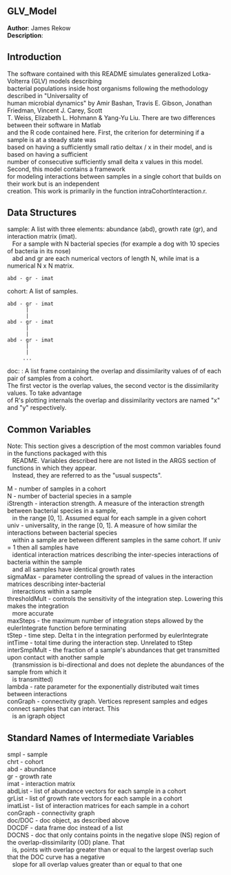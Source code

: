 ## GLV_Model ##  
  
**Author**: James Rekow  
**Description**:  

  
## Introduction ##  
  
The software contained with this README simulates generalized Lotka-Volterra (GLV) models describing  
bacterial populations inside host organisms following the methodology described in "Universality of  
human microbial dynamics" by Amir Bashan, Travis E. Gibson, Jonathan Friedman, Vincent J. Carey, Scott  
T. Weiss, Elizabeth L. Hohmann & Yang-Yu Liu. There are two differences between their software in Matlab  
and the R code contained here. First, the criterion for determining if a sample is at a steady state was  
based on having a sufficiently small ratio deltax / x in their model, and is based on having a sufficient  
number of consecutive sufficiently small delta x values in this model. Second, this model contains a framework  
for modeling interactions between samples in a single cohort that builds on their work but is an independent  
creation. This work is primarily in the function intraCohortInteraction.r.  
  
## Data Structures ##  
  
sample: A list with three elements: abundance (abd), growth rate (gr), and interaction matrix (imat).  
          &nbsp;&nbsp; For a sample with N bacterial species (for example a dog with 10 species of bacteria in its nose)  
          &nbsp;&nbsp; abd and gr are each numerical vectors of length N, while imat is a numerical N x N matrix.  
  
	abd - gr - imat  
  
cohort: A list of samples.  
  
	abd - gr - imat  
          |  
          |  
	abd - gr - imat  
          |   
          |  
	abd - gr - imat   
          |  
          |
  	     ...  
  
doc: 
:  A list frame containing the overlap and dissimilarity values of of each pair of samples from a cohort.  
The first vector is the overlap values, the second vector is the dissimilarity values. To take advantage  
of R's plotting internals the overlap and dissimilarity vectors are named "x" and "y" respectively.  
  
## Common Variables ##  
  
Note: This section gives a description of the most common variables found in the functions packaged with this  
      &nbsp;&nbsp; README. Variables described here are not listed in the ARGS section of functions in which they appear.  
      &nbsp;&nbsp; Instead, they are referred to as the "usual suspects".  
  
M             - number of samples in a cohort  
N             - number of bacterial species in a sample  
iStrength     - interaction strength. A measure of the interaction strength between bacterial species in a sample,  
                &nbsp;&nbsp; in the range [0, 1]. Assumed equal for each sample in a given cohort  
univ          - universality, in the range [0, 1]. A measure of how similar the interactions between bacterial species  
                &nbsp;&nbsp; within a sample are between different samples in the same cohort. If univ = 1 then all samples have  
                &nbsp;&nbsp; identical interaction matrices describing the inter-species interactions of bacteria within the sample  
                &nbsp;&nbsp; and all samples have identical growth rates  
sigmaMax      - parameter controlling the spread of values in the interaction matrices describing inter-bacterial  
                &nbsp;&nbsp; interactions within a sample  
thresholdMult - controls the sensitivity of the integration step. Lowering this makes the integration  
                &nbsp;&nbsp; more accurate  
maxSteps      - the maximum number of integration steps allowed by the eulerIntegrate function before terminating  
tStep         - time step. Delta t in the integration performed by eulerIntegrate  
intTime       - total time during the interaction step. Unrelated to tStep  
interSmplMult - the fraction of a sample's abundances that get transmitted upon contact with another sample   
                &nbsp;&nbsp; (transmission is bi-directional and does not deplete the abundances of the sample from which it  
                &nbsp;&nbsp; is transmitted)  
lambda        - rate parameter for the exponentially distributed wait times between interactions  
conGraph      - connectivity graph. Vertices represent samples and edges connect samples that can interact. This  
                &nbsp;&nbsp; is an igraph object  
  
## Standard Names of Intermediate Variables ##  
  
smpl     - sample  
chrt     - cohort  
abd      - abundance  
gr       - growth rate  
imat     - interaction matrix  
abdList  - list of abundance vectors for each sample in a cohort  
grList   - list of growth rate vectors for each sample in a cohort  
imatList - list of interaction matrices for each sample in a cohort  
conGraph - connectivity graph  
doc/DOC  - doc object, as described above  
DOCDF    - data frame doc instead of a list  
DOCNS    - doc that only contains points in the negative slope (NS) region of the overlap-dissimilarity (OD) plane. That  
           &nbsp;&nbsp; is, points with overlap greater than or equal to the largest overlap such that the DOC curve has a negative   
           &nbsp;&nbsp; slope for all overlap values greater than or equal to that one  
